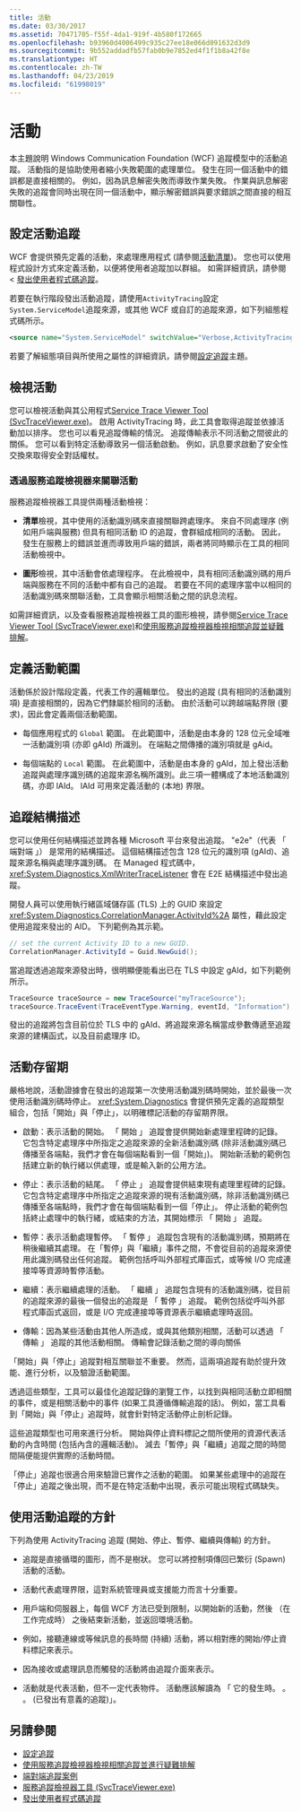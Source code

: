 ```yaml
---
title: 活動
ms.date: 03/30/2017
ms.assetid: 70471705-f55f-4da1-919f-4b580f172665
ms.openlocfilehash: b93960d4006499c935c27ee18e066d091632d3d9
ms.sourcegitcommit: 9b552addadfb57fab0b9e7852ed4f1f1b8a42f8e
ms.translationtype: HT
ms.contentlocale: zh-TW
ms.lasthandoff: 04/23/2019
ms.locfileid: "61998019"
---
```

# <a name="activity"></a>活動
本主題說明 Windows Communication Foundation (WCF) 追蹤模型中的活動追蹤。 活動指的是協助使用者縮小失敗範圍的處理單位。 發生在同一個活動中的錯誤都是直接相關的。 例如，因為訊息解密失敗而導致作業失敗。 作業與訊息解密失敗的追蹤會同時出現在同一個活動中，顯示解密錯誤與要求錯誤之間直接的相互關聯性。  
  
## <a name="configuring-activity-tracing"></a>設定活動追蹤  
 WCF 會提供預先定義的活動，來處理應用程式 (請參閱[活動清單](../../../../../docs/framework/wcf/diagnostics/tracing/activity-list.md))。 您也可以使用程式設計方式來定義活動，以便將使用者追蹤加以群組。 如需詳細資訊，請參閱 <<c0> [ 發出使用者程式碼追蹤](../../../../../docs/framework/wcf/diagnostics/tracing/emitting-user-code-traces.md)。  
  
 若要在執行階段發出活動追蹤，請使用`ActivityTracing`設定`System.ServiceModel`追蹤來源，或其他 WCF 或自訂的追蹤來源，如下列組態程式碼所示。  
  
```xml  
<source name="System.ServiceModel" switchValue="Verbose,ActivityTracing">  
```  
  
 若要了解組態項目與所使用之屬性的詳細資訊，請參閱[設定追蹤](../../../../../docs/framework/wcf/diagnostics/tracing/configuring-tracing.md)主題。  
  
## <a name="viewing-activities"></a>檢視活動  
 您可以檢視活動與其公用程式[Service Trace Viewer Tool (SvcTraceViewer.exe)](../../../../../docs/framework/wcf/service-trace-viewer-tool-svctraceviewer-exe.md)。 啟用 ActivityTracing 時，此工具會取得追蹤並依據活動加以排序。 您也可以看見追蹤傳輸的情況。 追蹤傳輸表示不同活動之間彼此的關係。 您可以看到特定活動導致另一個活動啟動。 例如，訊息要求啟動了安全性交換來取得安全對話權杖。  
  
### <a name="correlating-activities-in-service-trace-viewer"></a>透過服務追蹤檢視器來關聯活動  
 服務追蹤檢視器工具提供兩種活動檢視：  
  
- **清單**檢視，其中使用的活動識別碼來直接關聯跨處理序。 來自不同處理序 (例如用戶端與服務) 但具有相同活動 ID 的追蹤，會群組成相同的活動。 因此，發生在服務上的錯誤並進而導致用戶端的錯誤，兩者將同時顯示在工具的相同活動檢視中。  
  
- **圖形**檢視，其中活動會依處理程序。 在此檢視中，具有相同活動識別碼的用戶端與服務在不同的活動中都有自己的追蹤。 若要在不同的處理序當中以相同的活動識別碼來關聯活動，工具會顯示相關活動之間的訊息流程。  
  
 如需詳細資訊，以及查看服務追蹤檢視器工具的圖形檢視，請參閱[Service Trace Viewer Tool (SvcTraceViewer.exe)](../../../../../docs/framework/wcf/service-trace-viewer-tool-svctraceviewer-exe.md)和[使用服務追蹤檢視器檢視相關追蹤並疑難排解](../../../../../docs/framework/wcf/diagnostics/tracing/using-service-trace-viewer-for-viewing-correlated-traces-and-troubleshooting.md)。  
  
## <a name="defining-the-scope-of-an-activity"></a>定義活動範圍  
 活動係於設計階段定義，代表工作的邏輯單位。 發出的追蹤 (具有相同的活動識別項) 是直接相關的，因為它們隸屬於相同的活動。 由於活動可以跨越端點界限 (要求)，因此會定義兩個活動範圍。  
  
- 每個應用程式的 `Global` 範圍。 在此範圍中，活動是由本身的 128 位元全域唯一活動識別項 (亦即 gAId) 所識別。 在端點之間傳播的識別項就是 gAid。  
  
- 每個端點的 `Local` 範圍。 在此範圍中，活動是由本身的 gAId，加上發出活動追蹤與處理序識別碼的追蹤來源名稱所識別。此三項一體構成了本地活動識別碼，亦即 lAId。 lAId 可用來定義活動的 (本地) 界限。  
  
## <a name="trace-schema"></a>追蹤結構描述  
 您可以使用任何結構描述並跨各種 Microsoft 平台來發出追蹤。 "e2e"（代表 「 端對端 」） 是常用的結構描述。 這個結構描述包含 128 位元的識別項 (gAId)、追蹤來源名稱與處理序識別碼。 在 Managed 程式碼中，<xref:System.Diagnostics.XmlWriterTraceListener> 會在 E2E 結構描述中發出追蹤。  
  
 開發人員可以使用執行緒區域儲存區 (TLS) 上的 GUID 來設定 <xref:System.Diagnostics.CorrelationManager.ActivityId%2A> 屬性，藉此設定使用追蹤來發出的 AID。 下列範例為其示範。  
  
```csharp
// set the current Activity ID to a new GUID.  
CorrelationManager.ActivityId = Guid.NewGuid();  
```
  
 當追蹤透過追蹤來源發出時，很明顯便能看出已在 TLS 中設定 gAId，如下列範例所示。  
  
```csharp
TraceSource traceSource = new TraceSource("myTraceSource");  
traceSource.TraceEvent(TraceEventType.Warning, eventId, "Information");  
```  
  
 發出的追蹤將包含目前位於 TLS 中的 gAId、將追蹤來源名稱當成參數傳遞至追蹤來源的建構函式，以及目前處理序 ID。  
  
## <a name="activity-lifetime"></a>活動存留期  
 嚴格地說，活動證據會在發出的追蹤第一次使用活動識別碼時開始，並於最後一次使用活動識別碼時停止。 <xref:System.Diagnostics> 會提供預先定義的追蹤類型組合，包括「開始」與「停止」，以明確標記活動的存留期界限。  
  
- 啟動：表示活動的開始。 「 開始 」 追蹤會提供開始新處理里程碑的記錄。 它包含特定處理序中所指定之追蹤來源的全新活動識別碼 (除非活動識別碼已傳播至各端點，我們才會在每個端點看到一個「開始」)。 開始新活動的範例包括建立新的執行緒以供處理，或是輸入新的公用方法。  
  
- 停止：表示活動的結尾。 「 停止 」 追蹤會提供結束現有處理里程碑的記錄。 它包含特定處理序中所指定之追蹤來源的現有活動識別碼，除非活動識別碼已傳播至各端點時，我們才會在每個端點看到一個「停止」。  停止活動的範例包括終止處理中的執行緒，或結束的方法，其開始標示 「 開始 」 追蹤。  
  
- 暫停：表示活動處理暫停。 「 暫停 」 追蹤包含現有的活動識別碼，預期將在稍後繼續其處理。 在「暫停」與「繼續」事件之間，不會從目前的追蹤來源使用此識別碼發出任何追蹤。 範例包括呼叫外部程式庫函式，或等候 I/O 完成連接埠等資源時暫停活動。  
  
- 繼續：表示繼續處理的活動。 「 繼續 」 追蹤包含現有的活動識別碼，從目前的追蹤來源的最後一個發出的追蹤是 「 暫停 」 追蹤。 範例包括從呼叫外部程式庫函式返回，或是 I/O 完成連接埠等資源表示繼續處理時返回。  
  
- 傳輸：因為某些活動由其他人所造成，或與其他類別相關，活動可以透過 「 傳輸 」 追蹤的其他活動相關。 傳輸會記錄活動之間的導向關係  
  
 「開始」與「停止」追蹤對相互關聯並不重要。 然而，這兩項追蹤有助於提升效能、進行分析，以及驗證活動範圍。  
  
 透過這些類型，工具可以最佳化追蹤記錄的瀏覽工作，以找到與相同活動立即相關的事件，或是相關活動中的事件 (如果工具遵循傳輸追蹤的話)。 例如，當工具看到「開始」與「停止」追蹤時，就會針對特定活動停止剖析記錄。  
  
 這些追蹤類型也可用來進行分析。 開始與停止資料標記之間所使用的資源代表活動的內含時間 (包括內含的邏輯活動)。 減去「暫停」與「繼續」追蹤之間的時間間隔便能提供實際的活動時間。  
  
 「停止」追蹤也很適合用來驗證已實作之活動的範圍。 如果某些處理中的追蹤在「停止」追蹤之後出現，而不是在特定活動中出現，表示可能出現程式碼缺失。  
  
## <a name="guidelines-for-using-activity-tracing"></a>使用活動追蹤的方針  
 下列為使用 ActivityTracing 追蹤 (開始、停止、暫停、繼續與傳輸) 的方針。  
  
- 追蹤是直接循環的圖形，而不是樹狀。 您可以將控制項傳回已繁衍 (Spawn) 活動的活動。  
  
- 活動代表處理界限，這對系統管理員或支援能力而言十分重要。  
  
- 用戶端和伺服器上，每個 WCF 方法已受到限制，以開始新的活動，然後 （在工作完成時） 之後結束新活動，並返回環境活動。  
  
- 例如，接聽連線或等候訊息的長時間 (持續) 活動，將以相對應的開始/停止資料標記來表示。  
  
- 因為接收或處理訊息而觸發的活動將由追蹤介面來表示。  
  
- 活動就是代表活動，但不一定代表物件。 活動應該解讀為 「 它的發生時。 。 。 (已發出有意義的追蹤)」。  
  
## <a name="see-also"></a>另請參閱

- [設定追蹤](../../../../../docs/framework/wcf/diagnostics/tracing/configuring-tracing.md)
- [使用服務追蹤檢視器檢視相關追蹤並進行疑難排解](../../../../../docs/framework/wcf/diagnostics/tracing/using-service-trace-viewer-for-viewing-correlated-traces-and-troubleshooting.md)
- [端對端追蹤案例](../../../../../docs/framework/wcf/diagnostics/tracing/end-to-end-tracing-scenarios.md)
- [服務追蹤檢視器工具 (SvcTraceViewer.exe)](../../../../../docs/framework/wcf/service-trace-viewer-tool-svctraceviewer-exe.md)
- [發出使用者程式碼追蹤](../../../../../docs/framework/wcf/diagnostics/tracing/emitting-user-code-traces.md)
